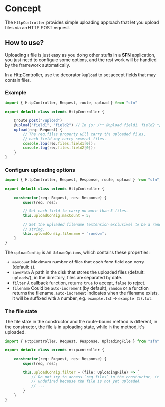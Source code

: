# Concept

The `HttpController` provides simple uploading approach that let you upload 
files via an HTTP POST request.

## How to use?

Uploading a file is just easy as you doing other stuffs in a **SFN** 
application, you just need to configure some options, and the rest work will 
be handled by the framework automatically.

In a HttpController, use the decorator `@upload` to set accept fields that may
contain files.

### Example

```typescript
import { HttpController, Request, route, upload } from "sfn";

export default class extends HttpController {

    @route.post("/upload")
    @upload("field1", "field2") // In js: /** @upload field1, field2 */
    upload(req: Request) {
        // The req.files property will carry the uploaded files,
        // each field may carry several files.
        console.log(req.files.field1[0]);
        console.log(req.files.field2[0]);
    }
}
```

### Configure uploading options

```typescript
import { HttpController, Request, Response, route, upload } from "sfn";

export default class extends HttpController {

    constructor(req: Request, res: Response) {
        super(req, res);

        // Set each field to carry no more than 5 files.
        this.uploadConfig.maxCount = 5;

        // Set the uploaded filename (extension exclusive) to be a random 
        // string.
        this.uploadConfig.filename = "random";
    }
}
```

The `uploadConfig` is an `UploadOptions`, which contains these properties:

- `maxCount` Maximum number of files that each form field can carry (default:
     `1`).
- `savePath` A path in the disk that stores the uploaded files (default: 
    `uploads/`), in the directory, files are separated by date.
- `filter` A callback function, returns `true` to accept, `false` to reject.
- `filename` Could be `auto-increment` (by default), `random` or a function 
    returns the filename. `auto-increment` indicates when the filename exists,
    it will be suffixed with a number, e.g. `example.txt` => `example (1).txt`.

### The file state

The file state in the constructor and the route-bound method is different, in 
the constructor, the file is in uploading state, while in the method, it's 
uploaded.

```typescript
import { HttpController, Request, Response, UploadingFile } from "sfn";

export default class extends HttpController {

    constructor(req: Request, res: Response) {
        super(req, res);

        this.uploadConfig.filter = (file: UploadingFile) => {
            // Do not try to access `req.files` in the constructor, it's 
            // undefined because the file is not yet uploaded.
            // ...
        }
    }
}
```